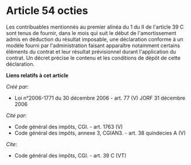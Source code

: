 # Article 54 octies

Les contribuables mentionnés au premier alinéa du 1 du II de l'article 39 C sont tenus de fournir, dans le mois qui suit le
début de l'amortissement admis en déduction du résultat imposable, une déclaration conforme à un modèle fourni par
l'administration faisant apparaître notamment certains éléments du contrat et leur résultat prévisionnel durant l'application
du contrat. Un décret précise le contenu et les conditions de dépôt de cette déclaration.

**Liens relatifs à cet article**

_Créé par_:

  - Loi n°2006-1771 du 30 décembre 2006 - art. 77 (V) JORF 31 décembre 2006

_Cité par_:

  - Code général des impôts, CGI. - art. 1763 (V)
  - Code général des impôts, annexe 3, CGIAN3. - art. 38 quindecies A (V)

_Cite_:

  - Code général des impôts, CGI. - art. 39 C (VT)
